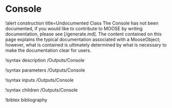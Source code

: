 <!-- MOOSE Documentation Stub: Remove this when content is added. -->

# Console

!alert construction title=Undocumented Class
The Console has not been documented, if you would like to contribute to MOOSE by
writing documentation, please see [/generate.md]. The content contained on this page explains
the typical documentation associated with a MooseObject; however, what is contained is ultimately
determined by what is necessary to make the documentation clear for users.

!syntax description /Outputs/Console

!syntax parameters /Outputs/Console

!syntax inputs /Outputs/Console

!syntax children /Outputs/Console

!bibtex bibliography
